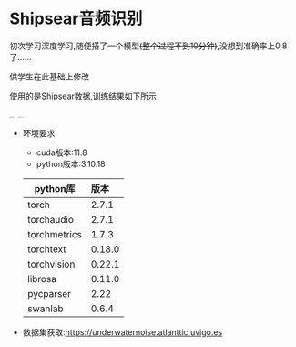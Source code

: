 # Shipsear音频识别

初次学习深度学习,随便搭了一个模型~~(整个过程不到10分钟)~~,没想到准确率上0.8了......

供学生在此基础上修改

使用的是Shipsear数据,训练结果如下所示

<img src="https://cdn.jsdelivr.net/gh/vanillaholic/image-bed@main/img/Shipsear_Loss.png" alt="Shipsear_Loss" style="zoom:10%;" />

<img src="https://cdn.jsdelivr.net/gh/vanillaholic/image-bed@main/img/Shipsear_Acc.png" alt="Shipsear_Acc" style="zoom:10%;" />

- 环境要求

  - cuda版本:11.8
  - python版本:3.10.18

  | python库     | 版本   |
  | ------------ | :----- |
  | torch        | 2.7.1  |
  | torchaudio   | 2.7.1  |
  | torchmetrics | 1.7.3  |
  | torchtext    | 0.18.0 |
  | torchvision  | 0.22.1 |
  | librosa      | 0.11.0 |
  | pycparser    | 2.22   |
  | swanlab      | 0.6.4  |

  

- 数据集获取:https://underwaternoise.atlanttic.uvigo.es
